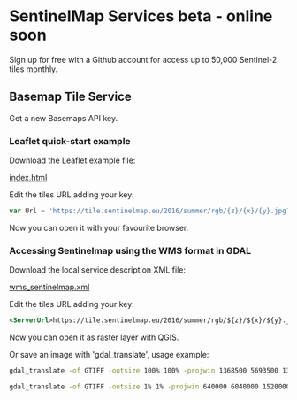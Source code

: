 # SentinelMap Services beta - online soon

Sign up for free with a Github account for access up to 50,000 Sentinel-2 tiles monthly.

## Basemap Tile Service

Get a new Basemaps API key.

### Leaflet quick-start example

Download the Leaflet example file:

[index.html](https://raw.githubusercontent.com/sentinelmap/sentinelmap-services/master/Leaflet_quick-start/index.html)

Edit the tiles URL adding your key:

``` javascript
var Url = 'https://tile.sentinelmap.eu/2016/summer/rgb/{z}/{x}/{y}.jpg?key=<my-sentinelmap-key>';
```

Now you can open it with your favourite browser.

### Accessing Sentinelmap using the WMS format in GDAL

Download the local service description XML file:

[wms_sentinelmap.xml](https://raw.githubusercontent.com/sentinelmap/sentinelmap-services/master/WMS/wms_sentinelmap.xml)

Edit the tiles URL adding your key:

``` xml
<ServerUrl>https://tile.sentinelmap.eu/2016/summer/rgb/${z}/${x}/${y}.jpg?key=<my-sentinelmap-key></ServerUrl>
```

Now you can open it as raster layer with QGIS.

Or save an image with 'gdal_translate', usage example:

``` sh
gdal_translate -of GTIFF -outsize 100% 100% -projwin 1368500 5693500 1378500 5687500 -CO "TILED=YES" -CO "COMPRESS=JPEG" -CO "JPEG_QUALITY=75" -CO "PHOTOMETRIC=YCBCR" wms_sentinelmap.xml Venice.tif
```

``` sh
gdal_translate -of GTIFF -outsize 1% 1% -projwin 640000 6040000 1520000 5460000 -CO "TILED=YES" -CO "COMPRESS=JPEG" -CO "JPEG_QUALITY=75" -CO "PHOTOMETRIC=YCBCR" wms_sentinelmap.xml Alps.tif
```

